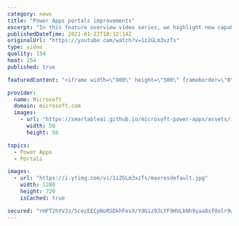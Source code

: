```yaml
---
category: news
title: "Power Apps portals improvements"
excerpt: "In this feature overview video series, we highlight new capabilities included in the latest update to Microsoft Power Apps.  Power Apps portals improvements bring new capabilities for makers and developers by providing a new identity management configuration experience with enhanced functionality to"
publishedDateTime: 2021-01-22T18:12:14Z
originalUrl: "https://youtube.com/watch?v=1z2GLm3xzTs"
type: video
quality: 154
heat: 154
published: true

featuredContent: "<iframe width=\"800\" height=\"500\" frameborder=\"0\" src=\"https://www.youtube.com/embed/1z2GLm3xzTs\" allow=\"accelerometer; autoplay; encrypted-media; gyroscope; picture-in-picture\" allowfullscreen></iframe>"

provider:
  name: Microsoft
  domain: microsoft.com
  images:
    - url: "https://smartableai.github.io/microsoft-power-apps/assets/images/organizations/microsoft.com-50x50.jpg"
      width: 50
      height: 50

topics:
  - Power Apps
  - Portals

images:
  - url: "https://i.ytimg.com/vi/1z2GLm3xzTs/maxresdefault.jpg"
    width: 1280
    height: 720
    isCached: true

secured: "rHFT2hYVJz/ScezEECpNoRSDkhFesX/YdGiz9JLYF9HVLkNh9yaa8xfOolr9wDxdV3sfgERkokBk5La9QvsXVTEL2W15LXg8fA4MbBT3q1izTOQk9HgXRfYwz9tA3laHJqNi6j2a+tjkohPwVoRpgYJUupyqRSrt945AJCRN0K2nF0TFNWB+5NmTZohHGX+rLqz4EYVOTiknzOHVxqrQ5Zrk/spmP7xCLdb7IQEouiNXiAU4VvO7XzBaBjdXkggg+ZhZKoI58uVJfSrsWg5ShdxrBgCfiCCtOyKwUk+QkU1CvNyBS6s3D2j+nG+dfDa4kRFPFn2eSY1oP7hxJMFJBerbVJ0MSfVHaHs2D6inJfNqOPA4YpfrFbJt/lklYCtltQ7tDP63gI8w3gTfCUJqGcZvdtAGNP0PTqkSvn+tA5g=;pf9MaftRNBD5mE7GJx/ngg=="
---
```



